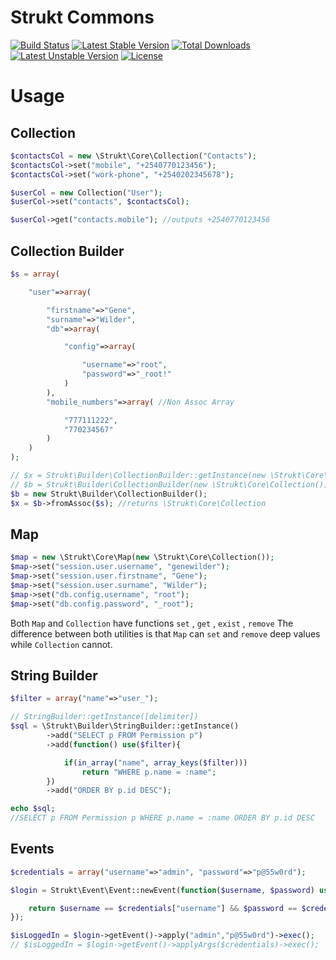 Strukt Commons
==============

[![Build Status](https://travis-ci.org/pitsolu/strukt-commons.svg?branch=master)](https://packagist.org/packages/strukt/commons)
[![Latest Stable Version](https://poser.pugx.org/strukt/commons/v/stable)](https://packagist.org/packages/strukt/commons)
[![Total Downloads](https://poser.pugx.org/strukt/commons/downloads)](https://packagist.org/packages/strukt/commons)
[![Latest Unstable Version](https://poser.pugx.org/strukt/commons/v/unstable)](https://packagist.org/packages/strukt/commons)
[![License](https://poser.pugx.org/strukt/commons/license)](https://packagist.org/packages/strukt/commons)

# Usage

## Collection

```php
$contactsCol = new \Strukt\Core\Collection("Contacts");
$contactsCol->set("mobile", "+2540770123456");
$contactsCol->set("work-phone", "+2540202345678");

$userCol = new Collection("User");
$userCol->set("contacts", $contactsCol);

$userCol->get("contacts.mobile"); //outputs +2540770123456
```

## Collection Builder

```php
$s = array(

    "user"=>array(

        "firstname"=>"Gene",
		"surname"=>"Wilder",	
		"db"=>array(

            "config"=>array(

                "username"=>"root",
				"password"=>"_root!"
            )
        ),
        "mobile_numbers"=>array( //Non Assoc Array

            "777111222",
            "770234567"
        )
    )
);

// $x = Strukt\Builder\CollectionBuilder::getInstance(new \Strukt\Core\Collection())->fromAssoc($s);
// $b = Strukt\Builder\CollectionBuilder(new \Strukt\Core\Collection());
$b = new Strukt\Builder\CollectionBuilder();
$x = $b->fromAssoc($s); //returns \Strukt\Core\Collection
```

## Map

```php
$map = new \Strukt\Core\Map(new \Strukt\Core\Collection());
$map->set("session.user.username", "genewilder");
$map->set("session.user.firstname", "Gene");
$map->set("session.user.surname", "Wilder");
$map->set("db.config.username", "root");
$map->set("db.config.password", "_root");
```

Both `Map` and `Collection` have functions `set` , `get` , `exist` , `remove` The difference between both utilities is that `Map` can `set` and `remove` deep values while `Collection` cannot.

## String Builder

```php
$filter = array("name"=>"user_");

// StringBuilder::getInstance([delimiter])
$sql = \Strukt\Builder\StringBuilder::getInstance()
        ->add("SELECT p FROM Permission p")
        ->add(function() use($filter){

            if(in_array("name", array_keys($filter)))
                return "WHERE p.name = :name";
        })
        ->add("ORDER BY p.id DESC");

echo $sql; 
//SELECT p FROM Permission p WHERE p.name = :name ORDER BY p.id DESC
```

## Events

```php
$credentials = array("username"=>"admin", "password"=>"p@55w0rd");

$login = Strukt\Event\Event::newEvent(function($username, $password) use($credentials){

    return $username == $credentials["username"] && $password == $credentials["password"];
});

$isLoggedIn = $login->getEvent()->apply("admin","p@55w0rd")->exec();
// $isLoggedIn = $login->getEvent()->applyArgs($credentials)->exec();
```
